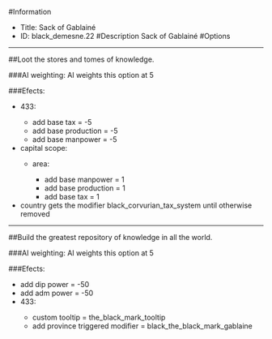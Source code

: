 #Information
 - Title: Sack of Gablainé
 - ID: black_demesne.22
#Description
Sack of Gablainé
#Options

___
##Loot the stores and tomes of knowledge.

###AI weighting:
AI weights this option at 5


###Efects:<ul><li>433:</li><ul><li>add base tax = -5</li><li>add base production = -5</li><li>add base manpower = -5</li></ul><li>capital scope:</li><ul><li>area:</li><ul><li>add base manpower = 1</li><li>add base production = 1</li><li>add base tax = 1</li></ul></ul><li>country gets the modifier black_corvurian_tax_system until otherwise removed</li></ul>

___
##Build the greatest repository of knowledge in all the world.

###AI weighting:
AI weights this option at 5


###Efects:<ul><li>add dip power = -50</li><li>add adm power = -50</li><li>433:</li><ul><li>custom tooltip = the_black_mark_tooltip</li><li>add province triggered modifier = black_the_black_mark_gablaine</li></ul></ul>
